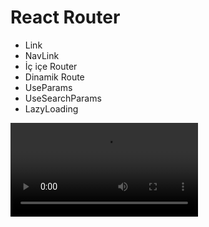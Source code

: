 # React Router

* Link 
* NavLink 
* İç içe Router
* Dinamik Route
* UseParams
* UseSearchParams
* LazyLoading


<video src="https://github.com/manahter/udemy-react/assets/73780835/abb7e76f-c3ee-4526-acbe-bff84753dcd9" controls="controls" style="max-width: 600px;">
</video>
